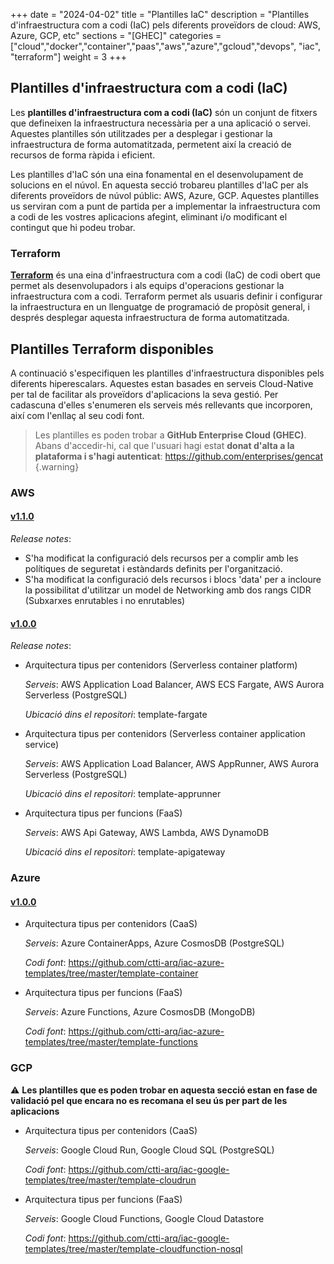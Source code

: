 +++
date        = "2024-04-02"
title       = "Plantilles IaC"
description = "Plantilles d'infraestructura com a codi (IaC) pels diferents proveïdors de cloud: AWS, Azure, GCP, etc"
sections    = "[GHEC]"
categories  = ["cloud","docker","container","paas","aws","azure","gcloud","devops", "iac", "terraform"]
weight      = 3
+++

## Plantilles d'infraestructura com a codi (IaC)

Les **plantilles d'infraestructura com a codi (IaC)** són un conjunt de fitxers que defineixen la infraestructura necessària per a una aplicació o servei. Aquestes plantilles són utilitzades per a desplegar i gestionar la infraestructura de forma automatitzada, permetent així la creació de recursos de forma ràpida i eficient.

Les plantilles d'IaC són una eina fonamental en el desenvolupament de solucions en el núvol. En aquesta secció trobareu plantilles d'IaC per als diferents proveïdors de núvol públic: AWS, Azure, GCP. Aquestes plantilles us serviran com a punt de partida per a implementar la infraestructura com a codi de les vostres aplicacions afegint, eliminant i/o modificant el contingut que hi podeu trobar.

### Terraform

**[Terraform](https://www.terraform.io/)** és una eina d'infraestructura com a codi (IaC) de codi obert que permet als desenvolupadors i als equips d'operacions gestionar la infraestructura com a codi. Terraform permet als usuaris definir i configurar la infraestructura en un llenguatge de programació de propòsit general, i després desplegar aquesta infraestructura de forma automatitzada.

## Plantilles Terraform disponibles

A continuació s'especifiquen les plantilles d'infraestructura disponibles pels diferents hiperescalars. Aquestes estan basades en serveis Cloud-Native per tal de facilitar als proveïdors d'aplicacions la seva gestió. Per cadascuna d'elles s'enumeren els serveis més rellevants que incorporen, així com l'enllaç al seu codi font.

 > Les plantilles es poden trobar a **GitHub Enterprise Cloud (GHEC)**. Abans d'accedir-hi, cal que l'usuari hagi estat **donat d'alta a la plataforma i s'hagi autenticat**: https://github.com/enterprises/gencat
 {.warning}

### AWS

#### [v1.1.0](https://github.com/ctti-arq/iac-aws-templates/tree/1.1.0/)

_Release notes_:

* S'ha modificat la configuració dels recursos per a complir amb les polítiques de seguretat i estàndards definits per l'organització.
* S'ha modificat la configuració dels recursos i blocs 'data' per a incloure la possibilitat d'utilitzar un model de Networking amb dos rangs CIDR (Subxarxes enrutables i no enrutables)

#### [v1.0.0](https://github.com/ctti-arq/iac-aws-templates/tree/1.0.0/)

_Release notes_:

* Arquitectura tipus per contenidors (Serverless container platform​)

    _Serveis_: AWS Application Load Balancer, AWS ECS Fargate, AWS Aurora Serverless (PostgreSQL)

    _Ubicació dins el repositori_: template-fargate

* Arquitectura tipus per contenidors (Serverless container application service​)

    _Serveis_: AWS Application Load Balancer, AWS AppRunner, AWS Aurora Serverless (PostgreSQL)

    _Ubicació dins el repositori_: template-apprunner

* Arquitectura tipus per funcions (FaaS)

    _Serveis_: AWS Api Gateway, AWS Lambda, AWS DynamoDB

    _Ubicació dins el repositori_: template-apigateway


### Azure

#### [v1.0.0](https://github.com/ctti-arq/iac-azure-templates/tree/1.0.0/)

* Arquitectura tipus per contenidors (CaaS)

    _Serveis_: Azure ContainerApps, Azure CosmosDB (PostgreSQL)

    _Codi font_: https://github.com/ctti-arq/iac-azure-templates/tree/master/template-container

* Arquitectura tipus per funcions (FaaS)

    _Serveis_: Azure Functions, Azure CosmosDB (MongoDB)

    _Codi font_: https://github.com/ctti-arq/iac-azure-templates/tree/master/template-functions

### GCP

 :warning: **Les plantilles que es poden trobar en aquesta secció estan en fase de validació pel que encara no es recomana el seu ús per part de les aplicacions**

* Arquitectura tipus per contenidors (CaaS)

    _Serveis_: Google Cloud Run, Google Cloud SQL (PostgreSQL)

    _Codi font_: https://github.com/ctti-arq/iac-google-templates/tree/master/template-cloudrun

* Arquitectura tipus per funcions (FaaS)

    _Serveis_: Google Cloud Functions, Google Cloud Datastore

    _Codi font_: https://github.com/ctti-arq/iac-google-templates/tree/master/template-cloudfunction-nosql


